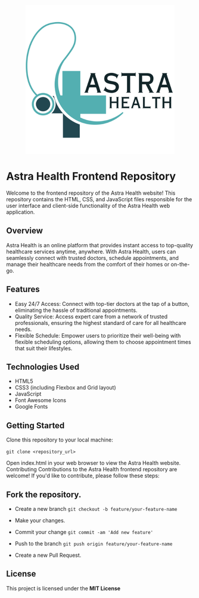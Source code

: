 <div style="text-align: center;">
    <img src="Images_Assets/Images/Astra_Health_Logo_1.png" alt="Astra Health Logo" width="400"/>
</div>

# Astra Health Frontend Repository
Welcome to the frontend repository of the Astra Health website! This repository contains the HTML, CSS, and JavaScript files responsible for the user interface and client-side functionality of the Astra Health web application.


##  Overview
Astra Health is an online platform that provides instant access to top-quality healthcare services anytime, anywhere. With Astra Health, users can seamlessly connect with trusted doctors, schedule appointments, and manage their healthcare needs from the comfort of their homes or on-the-go.

## Features
- Easy 24/7 Access: Connect with top-tier doctors at the tap of a button, eliminating the hassle of traditional appointments.
- Quality Service: Access expert care from a network of trusted professionals, ensuring the highest standard of care for all healthcare needs.
- Flexible Schedule: Empower users to prioritize their well-being with flexible scheduling options, allowing them to choose appointment times that suit their lifestyles.

## Technologies Used
- HTML5
- CSS3 (including Flexbox and Grid layout)
- JavaScript
- Font Awesome Icons
- Google Fonts

## Getting Started
Clone this repository to your local machine:

```git clone <repository_url>```

Open index.html in your web browser to view the Astra Health website.
Contributing
Contributions to the Astra Health frontend repository are welcome! If you'd like to contribute, please follow these steps:

## Fork the repository.
- Create a new branch ```git checkout -b feature/your-feature-name```

- Make your changes.
- Commit your change ```git commit -am 'Add new feature'```

- Push to the branch ```git push origin feature/your-feature-name```
- Create a new Pull Request.

## License
This project is licensed under the **MIT License**